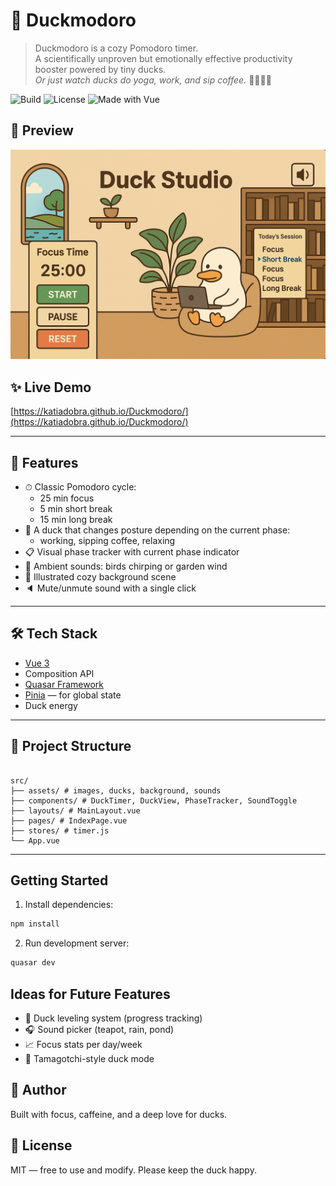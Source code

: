 # 🦆 Duckmodoro

> Duckmodoro is a cozy Pomodoro timer.  
> A scientifically unproven but emotionally effective productivity booster powered by tiny ducks.  
> _Or just watch ducks do yoga, work, and sip coffee._ 🍵🧘‍♀️💼

![Build](https://img.shields.io/github/actions/workflow/status/katiadobra/duckmodoro/deploy.yml?branch=main)
![License](https://img.shields.io/github/license/katiadobra/duckmodoro)
![Made with Vue](https://img.shields.io/badge/Made%20with-Vue%203-42b883?logo=vue.js)

## 📸 Preview

![screenshot](./public/preview.png)

## ✨ Live Demo

[https://katiadobra.github.io/Duckmodoro/](https://katiadobra.github.io/Duckmodoro/)

---

## 🚀 Features

- ⏱ Classic Pomodoro cycle:
  - 25 min focus
  - 5 min short break
  - 15 min long break
- 🦆 A duck that changes posture depending on the current phase:
  - working, sipping coffee, relaxing
- 📋 Visual phase tracker with current phase indicator
- 🎵 Ambient sounds: birds chirping or garden wind
- 🌄 Illustrated cozy background scene
- 🔈 Mute/unmute sound with a single click

---

## 🛠 Tech Stack

- [Vue 3](https://vuejs.org/)
- Composition API
- [Quasar Framework](https://quasar.dev/)
- [Pinia](https://pinia.vuejs.org/) — for global state
- Duck energy

---

## 📁 Project Structure

```plaintext

src/
├── assets/ # images, ducks, background, sounds
├── components/ # DuckTimer, DuckView, PhaseTracker, SoundToggle
├── layouts/ # MainLayout.vue
├── pages/ # IndexPage.vue
├── stores/ # timer.js
└── App.vue
```

---

## Getting Started

1. Install dependencies:

```bash
npm install
```

2. Run development server:

```bash
quasar dev
```

## Ideas for Future Features

- 🧠 Duck leveling system (progress tracking)
- 🎧 Sound picker (teapot, rain, pond)
- 📈 Focus stats per day/week
- 🐣 Tamagotchi-style duck mode

## 🤍 Author

Built with focus, caffeine, and a deep love for ducks.

## 📄 License

MIT — free to use and modify. Please keep the duck happy.
